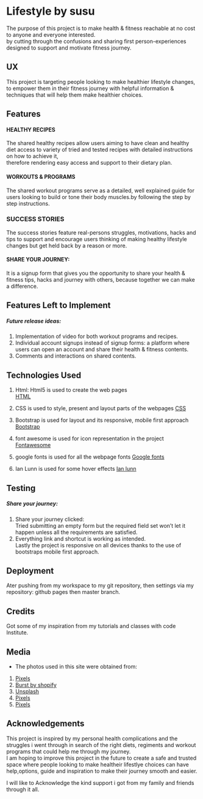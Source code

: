 # Lifestyle by susu
The purpose of this project is to make health & fitness reachable at no cost to anyone and everyone interested.  
by cutting through the confusions and sharing first person-experiences designed to support and motivate fitness journey.    

## UX
This project is targeting people looking to make healthier lifestyle changes, to empower them in their fitness journey with helpful information & techniques that will help them make healthier choices.    

## Features
#### HEALTHY RECIPES
The shared healthy recipes allow users aiming to have clean and healthy diet access to variety of tried and tested recipes with detailed instructions on how to achieve it,    
therefore rendering easy access and support to their dietary plan.

#### WORKOUTS & PROGRAMS
The shared workout programs serve as a detailed, well explained guide for users looking to build or tone their body muscles.by following the step by step instructions.    

### SUCCESS STORIES
The success stories feature real-persons struggles, motivations, hacks and tips to support and encourage users thinking of making healthy lifestyle changes but get held back by a reason or more.   

#### SHARE YOUR JOURNEY:
It is a signup form that gives you the opportunity to share your health & fitness tips, hacks and journey with others, because together we can make a difference.   

## Features Left to Implement
##### Future release ideas: 
1. Implementation of video for both workout programs and recipes.      
2. Individual account signups instead of signup forms: a platform where users can open an account and share their health & fitness contents.  
3. Comments and interactions on shared contents.

## Technologies Used
1. Html: Html5 is used to create the web pages    
[HTML](https://validator.w3.org/) 

2. CSS is used to style, present and layout parts of  the webpages
[CSS](https://www.w3.org/Style/CSS/Overview.en.html)  

3. Bootstrap is used for layout and its responsive, mobile first approach 
[Bootstrap](https://getbootstrap.com/)

4. font awesome is used for icon representation in the project 
[Fontawesome](https://fontawesome.com/)

5. google fonts is used for all the webpage fonts
[Google fonts](https://fonts.google.com/)

6. Ian Lunn  is used for some hover effects
[Ian lunn](http://ianlunn.github.io/Hover/)

## Testing
##### Share your journey:
1. Share your journey clicked:    
Tried submitting an empty form but the required field set won’t let it happen unless all the requirements are satisfied.
2. Everything link and shortcut is working as intended.   
Lastly the project is responsive on all devices thanks to the use of bootstraps mobile first approach. 

## Deployment
Ater pushing from my workspace to my git repository, then  settings via my repository: github pages then master branch.   


## Credits
Got some of my inspiration from my tutorials and classes with code Institute.


## Media
+   The photos used in this site were obtained from:
1. [Pixels](https://www.pexels.com/discover/)
2. [Burst by shopify](https://burst.shopify.com/fitness)
3. [Unsplash](https://unsplash.com/s/photos/avocado-egg)
4. [Pixels](https://www.pexels.com/discover/)
5. [Pixels](https://www.pexels.com/discover/)

## Acknowledgements
 This project is inspired by my personal health complications and the struggles i went through in search of the right diets, regiments and workout programs that could help me through my journey.   
I am hoping to improve this project in the future to create a safe and trusted space where people looking to make healtheir lifestlye choices can have help,options, guide and inspiration to make their journey smooth and easier.     

I will like to Acknowledge the kind support i got from my family and friends through it all.


